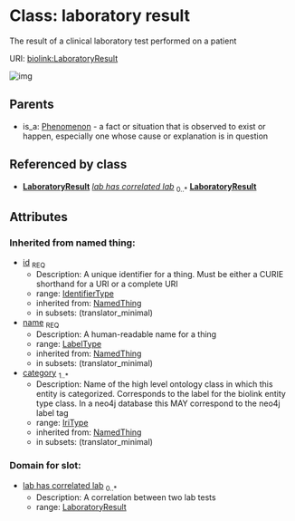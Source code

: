 
# Class: laboratory result


The result of a clinical laboratory test performed on a patient

URI: [biolink:LaboratoryResult](https://w3id.org/biolink/vocab/LaboratoryResult)

![img](http://yuml.me/diagram/nofunky;dir:TB/class/\[Phenomenon]^-\[LaboratoryResult|id(i):identifier_type;name(i):label_type;category(i):iri_type%20%2B])

## Parents

 *  is_a: [Phenomenon](Phenomenon.md) - a fact or situation that is observed to exist or happen, especially one whose cause or explanation is in question

## Referenced by class

 *  **[LaboratoryResult](LaboratoryResult.md)** *[lab has correlated lab](lab_has_correlated_lab.md)*  <sub>0..*</sub>  **[LaboratoryResult](LaboratoryResult.md)**

## Attributes


### Inherited from named thing:

 * [id](id.md)  <sub>REQ</sub>
    * Description: A unique identifier for a thing. Must be either a CURIE shorthand for a URI or a complete URI
    * range: [IdentifierType](IdentifierType.md)
    * inherited from: [NamedThing](NamedThing.md)
    * in subsets: (translator_minimal)
 * [name](name.md)  <sub>REQ</sub>
    * Description: A human-readable name for a thing
    * range: [LabelType](LabelType.md)
    * inherited from: [NamedThing](NamedThing.md)
    * in subsets: (translator_minimal)
 * [category](category.md)  <sub>1..*</sub>
    * Description: Name of the high level ontology class in which this entity is categorized. Corresponds to the label for the biolink entity type class. In a neo4j database this MAY correspond to the neo4j label tag
    * range: [IriType](IriType.md)
    * inherited from: [NamedThing](NamedThing.md)
    * in subsets: (translator_minimal)

### Domain for slot:

 * [lab has correlated lab](lab_has_correlated_lab.md)  <sub>0..*</sub>
    * Description: A correlation between two lab tests
    * range: [LaboratoryResult](LaboratoryResult.md)

